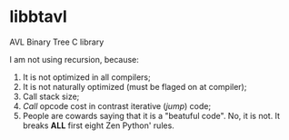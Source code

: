 # libbtavl
AVL Binary Tree C library  

I am not using recursion, because:  
1) It is not optimized in all compilers;  
2) It is not naturally optimized (must be flaged on at compiler);  
3) Call stack size;  
4) _Call_ opcode cost in contrast iterative (_jump_) code;  
5) People are cowards saying that it is a "beatuful code". No, it is not. It breaks **ALL** first eight Zen Python' rules.
